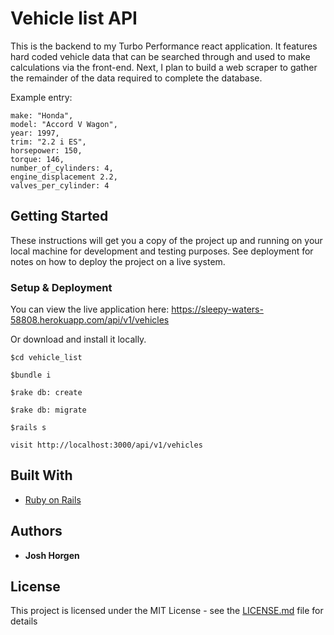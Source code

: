 # Vehicle list API

This is the backend to my Turbo Performance react application. It features hard coded vehicle data that can be searched through and used to make calculations via the front-end. Next, I plan to build a web scraper to gather the remainder of the data required to complete the database.

Example entry:

  ```
  make: "Honda",
  model: "Accord V Wagon",
  year: 1997,
  trim: "2.2 i ES",
  horsepower: 150,
  torque: 146,
  number_of_cylinders: 4,
  engine_displacement 2.2,
  valves_per_cylinder: 4
  ```


## Getting Started

These instructions will get you a copy of the project up and running on your local machine for development and testing purposes. See deployment for notes on how to deploy the project on a live system.


### Setup & Deployment

You can view the live application here: https://sleepy-waters-58808.herokuapp.com/api/v1/vehicles

Or download and install it locally.

```
$cd vehicle_list

$bundle i

$rake db: create

$rake db: migrate

$rails s

visit http://localhost:3000/api/v1/vehicles
``` 

## Built With

* [Ruby on Rails](https://rubyonrails.org/)

## Authors

* **Josh Horgen**

## License

This project is licensed under the MIT License - see the [LICENSE.md](LICENSE.md) file for details
